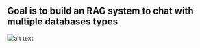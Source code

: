 ## Goal is to build an RAG system to chat with multiple databases types

![alt text](https://github.com/Younes-Piro/RAG_Databases/blob/main/goal.jpg?raw=true)
